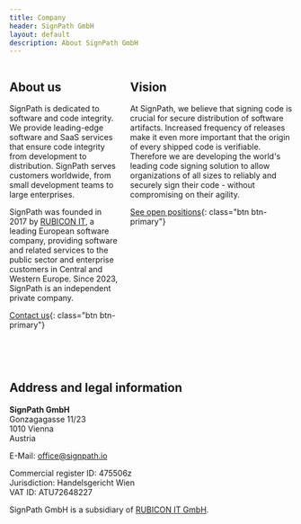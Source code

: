 ```yaml
---
title: Company
header: SignPath GmbH
layout: default
description: About SignPath GmbH
---
```


<div class="columns">
	<div markdown="1">

## About us

SignPath is dedicated to software and code integrity. We provide leading-edge software and SaaS services that ensure code integrity from development to distribution. SignPath serves customers worldwide, from small development teams to large enterprises.

SignPath was founded in 2017 by [RUBICON IT](https://www.rubicon.eu/en/), a leading European software company, providing software and related services to the public sector and enterprise customers in Central and Western Europe. Since 2023, SignPath is an independent private company.

[Contact us](mailto:sales@signpath.io){: class="btn btn-primary"}

</div> <div markdown="1">

## Vision

At SignPath, we believe that signing code is crucial for secure distribution of software artifacts. Increased frequency of releases make it even more important that the origin of every shipped code is verifiable. Therefore we are developing the world's leading code signing solution to allow organizations of all sizes to reliably and securely sign their code - without compromising on their agility.

[See open positions](https://www.karriere.at/jobs/signpath/){: class="btn btn-primary"}

</div> </div>

<br> <br>

## Address and legal information

**SignPath GmbH**<br>
Gonzagagasse 11/23<br>
1010 Vienna<br>
Austria

E-Mail: [office@signpath.io](mailto:office@signpath.io)

Commercial register ID: 475506z<br>
Jurisdiction: Handelsgericht Wien<br>
VAT ID: ATU72648227

SignPath GmbH is a subsidiary of [RUBICON IT GmbH](https://www.rubicon.eu).
